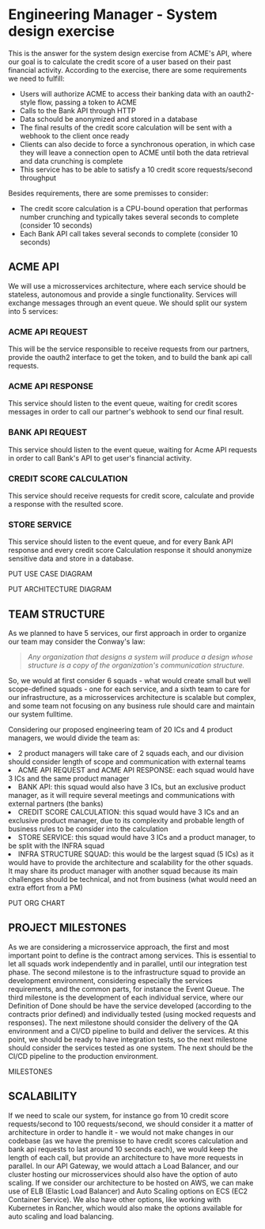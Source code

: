 # Engineering Manager - System design exercise

This is the answer for the system design exercise from ACME's API, where our goal is to calculate the credit score of a user based on their past financial activity.
According to the exercise, there are some requirements we need to fulfill:
<ul>
<li>Users will authorize ACME to access their banking data with an oauth2-style flow, passing a token to ACME</li>
<li>Calls to the Bank API through HTTP</li>
<li>Data schould be anonymized and stored in a database</li>
<li>The final results of the credit score calculation will be sent with a webhook to the client once ready</li>
<li>Clients can also decide to force a synchronous operation, in which case they will leave a connection open to ACME until both the data retrieval and data crunching is complete</li>
<li>This service has to be able to satisfy a 10 credit score requests/second throughput</li>
</ul>

Besides requirements, there are some premisses to consider:
<ul>
<li>The credit score calculation is a CPU-bound operation that performas number crunching and typically takes several seconds to complete (consider 10 seconds)</li>
<li>Each Bank API call takes several seconds to complete (consider 10 seconds)</li>
</ul>

## ACME API

We will use a microsservices architecture, where each service should be stateless, autonomous and provide a single functionality. Services will exchange messages through an event queue.
We should split our system into 5 services:

### ACME API REQUEST
This will be the service responsible to receive requests from our partners, provide the oauth2 interface to get the token, and to build the bank api call requests.

### ACME API RESPONSE
This service should listen to the event queue, waiting for credit scores messages in order to call our partner's webhook to send our final result.

### BANK API REQUEST
This service should listen to the event queue, waiting for Acme API requests in order to call Bank's API to get user's financial activity.

### CREDIT SCORE CALCULATION
This service should receive requests for credit score, calculate and provide a response with the resulted score.

### STORE SERVICE
This service should listen to the event queue, and for every Bank API response and every credit score Calculation response it should anonymize sensitive data and store in a database.

PUT USE CASE DIAGRAM

PUT ARCHITECTURE DIAGRAM

## TEAM STRUCTURE
As we planned to have 5 services, our first approach in order to organize our team may consider the Conway's law:

> <i>Any organization that designs a system  will produce a design whose structure is a copy of the organization's communication structure.</i>

So, we would at first consider 6 squads - what would create small but well scope-defined squads - one for each service, and a sixth team to care for our infrastructure, as a microsservices architecture is scalable but complex, and some team not focusing on any business rule should care and maintain our system fulltime.

Considering our proposed engineering team of 20 ICs and 4 product managers, we would divide the team as:
<li> 2 product managers will take care of 2 squads each, and our division should consider length of scope and communication with external teams</li>
<li> ACME API REQUEST and ACME API RESPONSE: each squad would have 3 ICs and the same product manager</li>
<li> BANK API: this squad would also have 3 ICs, but an exclusive product manager, as it will require several meetings and communications with external partners (the banks)</li>
<li> CREDIT SCORE CALCULATION: this squad would have 3 ICs and an exclusive product manager, due to its complexity and probable length of business rules to be consider into the calculation</li>
<li> STORE SERVICE: this squad would have 3 ICs and a product manager, to be split with the INFRA squad</li>
<li> INFRA STRUCTURE SQUAD: this would be the largest squad (5 ICs) as it would have to provide the architecture and scalability for the other squads. It may share its product manager with another squad because its main challenges should be technical, and not from business (what would need an extra effort from a PM)</li>

PUT ORG CHART

## PROJECT MILESTONES

As we are considering a microsservice approach, the first and most important point to define is the contract among services. This is essential to let all squads work independently and in parallel, until our integration test phase.
The second milestone is to the infrastructure squad to provide an development environment, considering especially the services requirements, and the common parts, for instance the Event Queue.
The third milestone is the development of each individual service, where our Definition of Done should be have the service developed (according to the contracts prior defined) and individually tested (using mocked requests and responses).
The next milestone should consider the delivery of the QA environment and a CI/CD pipeline to build and deliver the services.
At this point, we should be ready to have integration tests, so the next milestone should consider the services tested as one system.
The next should be the CI/CD pipeline to the production environment.

MILESTONES

## SCALABILITY
If we need to scale our system, for instance go from 10 credit score requests/second to 100 requests/second, we should consider it a matter of architecture in order to handle it - we would not make changes in our codebase (as we have the premisse to have credit scores calculation and bank api requests to last around 10 seconds each), we would keep the length of each call, but provide an architecture to have more requests in parallel.
In our API Gateway, we would attach a Load Balancer, and our cluster hosting our microsservices should also have the option of auto scaling. If we consider our architecture to be hosted on AWS, we can make use of ELB (Elastic Load Balancer) and Auto Scaling options on ECS (EC2 Container Service).
We also have other options, like working with Kubernetes in Rancher, which would also make the options available for auto scaling and load balancing.
